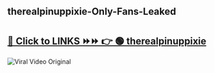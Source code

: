 
 ## therealpinuppixie-Only-Fans-Leaked

# <h2><a href="https://clipsfans.com/therealpinuppixie&ref=git">🔗 Click to LINKS ⏩⏩ 👉 🟢 therealpinuppixie </a></h2>

<a href="https://clipsfans.com/therealpinuppixie&ref=git" rel="nofollow" data-target="animated-image.originalLink"><img src="https://i.ibb.co.com/xMMVF88/686577567.gif" alt="Viral Video Original" style="max-width: 100%; display: inline-block;" data-target="animated-image.originalImage"></a>
